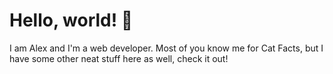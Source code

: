 # Hello, world! 👋

I am Alex and I'm a web developer. Most of you know me for Cat Facts, but I have some other neat stuff here as well, check it out!
